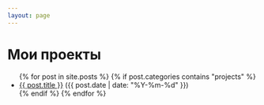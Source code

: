 ```yaml
---
layout: page
---
```


<h1>Мои проекты</h1>

<ul>
  {% for post in site.posts %}
    {% if post.categories contains "projects" %}
      <li><a href="{{ post.url }}">{{ post.title }}</a> ({{ post.date | date: "%Y-%m-%d" }})</li>
    {% endif %}
  {% endfor %}
</ul>

